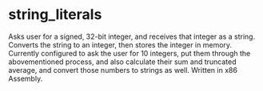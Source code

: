 # string_literals
Asks user for a signed, 32-bit integer, and receives that integer as a string. 
Converts the string to an integer, then stores the integer in memory.
Currently configured to ask the user for 10 integers, put them through the abovementioned process, and also calculate their sum and truncated average, and convert those numbers to strings as well.
Written in x86 Assembly.

